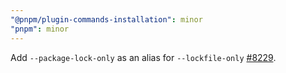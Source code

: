 ```yaml
---
"@pnpm/plugin-commands-installation": minor
"pnpm": minor
---
```


Add `--package-lock-only` as an alias for `--lockfile-only` [#8229](https://github.com/pnpm/pnpm/issues/8229).
